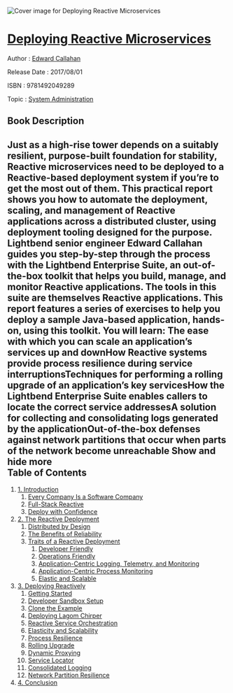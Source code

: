 ![Cover image for Deploying Reactive Microservices](https://imgdetail.ebookreading.net/cover/cover/system_admin/EB9781492049289.jpg)

[Deploying Reactive Microservices](https://ebookreading.net/view/book/Deploying+Reactive+Microservices-EB9781492049289_1.html "Deploying Reactive Microservices")
====================================================================================================================

Author : [Edward Callahan](https://ebookreading.net/search/author/Edward+Callahan)

Release Date : 2017/08/01

ISBN : 9781492049289

Topic : [System Administration](https://ebookreading.net/search/category/system-administration)

Book Description
-----------------

 Just as a high-rise tower depends on a suitably resilient, purpose-built foundation for stability, Reactive microservices need to be deployed to a Reactive-based deployment system if you’re to get the most out of them. This practical report shows you how to automate the deployment, scaling, and management of Reactive applications across a distributed cluster, using deployment tooling designed for the purpose.
Lightbend senior engineer Edward Callahan guides you step-by-step through the process with the Lightbend Enterprise Suite, an out-of-the-box toolkit that helps you build, manage, and monitor Reactive applications. The tools in this suite are themselves Reactive applications. This report features a series of exercises to help you deploy a sample Java-based application, hands-on, using this toolkit.
You will learn:
The ease with which you can scale an application’s services up and downHow Reactive systems provide process resilience during service interruptionsTechniques for performing a rolling upgrade of an application’s key servicesHow the Lightbend Enterprise Suite enables callers to locate the correct service addressesA solution for collecting and consolidating logs generated by the applicationOut-of-the-box defenses against network partitions that occur when parts of the network become unreachable        Show and hide more                
Table of Contents
-----------------

1. [1. Introduction](https://ebookreading.net/view/book/Deploying+Reactive+Microservices-EB9781492049289_4.html#idm140047031084240)
    1. [Every Company Is a Software Company](https://ebookreading.net/view/book/Deploying+Reactive+Microservices-EB9781492049289_4.html#idm140047031087936)
    1. [Full-Stack Reactive](https://ebookreading.net/view/book/Deploying+Reactive+Microservices-EB9781492049289_4.html#idm140047031054288)
    1. [Deploy with Confidence](https://ebookreading.net/view/book/Deploying+Reactive+Microservices-EB9781492049289_4.html#idm140047031069600)
1. [2. The Reactive Deployment](https://ebookreading.net/view/book/Deploying+Reactive+Microservices-EB9781492049289_5.html#reactive_deployment)
    1. [Distributed by Design](https://ebookreading.net/view/book/Deploying+Reactive+Microservices-EB9781492049289_5.html#idm140047031037104)
    1. [The Benefits of Reliability](https://ebookreading.net/view/book/Deploying+Reactive+Microservices-EB9781492049289_5.html#idm140047031022960)
    1. [Traits of a Reactive Deployment](https://ebookreading.net/view/book/Deploying+Reactive+Microservices-EB9781492049289_5.html#idm140047031022832)
        1. [Developer Friendly](https://ebookreading.net/view/book/Deploying+Reactive+Microservices-EB9781492049289_5.html#idm140047031021136)
        1. [Operations Friendly](https://ebookreading.net/view/book/Deploying+Reactive+Microservices-EB9781492049289_5.html#idm140047031000384)
        1. [Application-Centric Logging, Telemetry, and Monitoring](https://ebookreading.net/view/book/Deploying+Reactive+Microservices-EB9781492049289_5.html#idm140047030976448)
        1. [Application-Centric Process Monitoring](https://ebookreading.net/view/book/Deploying+Reactive+Microservices-EB9781492049289_5.html#idm140047030946272)
        1. [Elastic and Scalable](https://ebookreading.net/view/book/Deploying+Reactive+Microservices-EB9781492049289_5.html#idm140047030966880)
1. [3. Deploying Reactively](https://ebookreading.net/view/book/Deploying+Reactive+Microservices-EB9781492049289_6.html#deploying_reactivel)
    1. [Getting Started](https://ebookreading.net/view/book/Deploying+Reactive+Microservices-EB9781492049289_6.html#idm140047030827072)
    1. [Developer Sandbox Setup](https://ebookreading.net/view/book/Deploying+Reactive+Microservices-EB9781492049289_6.html#idm140047030819200)
    1. [Clone the Example](https://ebookreading.net/view/book/Deploying+Reactive+Microservices-EB9781492049289_6.html#idm140047030813776)
    1. [Deploying Lagom Chirper](https://ebookreading.net/view/book/Deploying+Reactive+Microservices-EB9781492049289_6.html#idm140047030812240)
    1. [Reactive Service Orchestration](https://ebookreading.net/view/book/Deploying+Reactive+Microservices-EB9781492049289_6.html#idm140047030806768)
    1. [Elasticity and Scalability](https://ebookreading.net/view/book/Deploying+Reactive+Microservices-EB9781492049289_6.html#idm140047030766480)
    1. [Process Resilience](https://ebookreading.net/view/book/Deploying+Reactive+Microservices-EB9781492049289_6.html#idm140047030771008)
    1. [Rolling Upgrade](https://ebookreading.net/view/book/Deploying+Reactive+Microservices-EB9781492049289_6.html#idm140047030750896)
    1. [Dynamic Proxying](https://ebookreading.net/view/book/Deploying+Reactive+Microservices-EB9781492049289_6.html#idm140047030733696)
    1. [Service Locator](https://ebookreading.net/view/book/Deploying+Reactive+Microservices-EB9781492049289_6.html#idm140047030709744)
    1. [Consolidated Logging](https://ebookreading.net/view/book/Deploying+Reactive+Microservices-EB9781492049289_6.html#idm140047030642288)
    1. [Network Partition Resilience](https://ebookreading.net/view/book/Deploying+Reactive+Microservices-EB9781492049289_6.html#idm140047030638752)
1. [4. Conclusion](https://ebookreading.net/view/book/Deploying+Reactive+Microservices-EB9781492049289_7.html#idm140047030546128)
